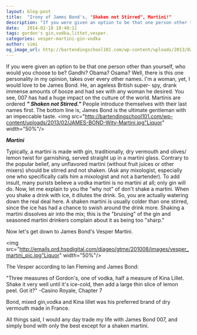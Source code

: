 ```yaml
---
layout: blog-post
title:  "Irony of James Bond's, "Shaken not Stirred", Martini!"
description: "If you were given an option to be that one person other than yourself, who would you choose to be? Gandhi? Obama? Osama? Well, there is this one personality in my opinion, takes over every other names. I'm a woman, yet, I would love to be James Bond."
date:   2014-02-18 18:48:11
tags: gordon's gin,vodka,littet,vesper.
categories: vesper-martini-gin-vodka
author: simi
og_image_url: http://bartendingschool101.com/wp-content/uploads/2013/02/JAMES-BOND-Wity-Martini.jpg
---
```

If you were given an option to be that one person other than yourself, who would you choose to be? Gandhi? Obama? Osama? Well, there is this one personality in my opinion, takes over every other names. I'm a woman, yet, I would love to be James Bond. He, an ageless British super- spy, drank immense amounts of booze and had sex with any woman he desired. You see, 007 has had a huge impact on the culture of the world. Martinis are ordered ***" Shaken not Stirred."*** People introduce themselves with their last names first. The bottom line is, James Bond is the ultimate gentleman with an impeccable taste.
<img src="http://bartendingschool101.com/wp-content/uploads/2013/02/JAMES-BOND-Wity-Martini.jpg"Liquor" width="50%"/>

***Martini***

Typically, a martini is made with gin, traditionally, dry vermouth and olives/ lemon twist for garnishing, served straight up in a martini glass. Contrary to the popular belief, any unflavored martini (without fruit juices or other mixers) should be stirred and not shaken. (Ask any mixologist, especially one who specifically calls him a mixologist and not a bartender). To add insult, many purists believe a vodka martini is no martini at all; only gin will do. Now, let me explain to you the "why not" of don't shake a martini.
When you shake a drink with ice, it dilutes the drink. So, you are actually watering down the real deal here. A shaken martini is usually colder than one stirred, since the ice has had a chance to swish around the drink more. Shaking a martini dissolves air into the mix; this is the "bruising" of the gin and seasoned martini drinkers complain about it as being too "sharp."

Now let's get down to James Bond's Vesper Martini.

<img src="http://emails.prd.hspdigital.com/diageo/gtme/201008/images/vesper_martini_pic.jpg"Liquor" width="50%"/>

The Vesper according to Ian Fleming and James Bond: 

"Three measures of Gordon's, one of vodka, half a measure of Kina Lillet. Shake it very well until it's ice-cold, then add a large thin slice of lemon peel. Got it?"
-Casino Royale, Chapter 7

Bond, mixed gin,vodka and Kina lillet was his preferred brand of dry vermouth made in France.

All things said, I would any day trade my life with James Bond 007, and simply bond with only the best except for a shaken martini. 


